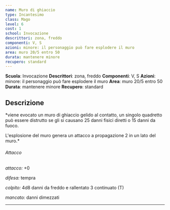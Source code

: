 ```yaml
---
name: Muro di ghiaccio
type: Incantesimo
class: Mago
level: 6
cost: 1
school: Invocazione
descrittori: zona, freddo
componenti: V, S
azioni: minore: il personaggio può fare esplodere il muro
area: muro 20/5 entro 50
durata: mantenere minore
recupero: standard
---
```

**Scuola**: Invocazione
**Descrittori**: zona, freddo
**Componenti**: V, S
**Azioni**: minore: il personaggio può fare esplodere il muro
**Area**: muro 20/5 entro 50
**Durata**: mantenere minore
**Recupero**: standard

**Descrizione**
-

*viene evocato un muro di ghiaccio gelido al contatto, un singolo quadretto può essere distrutto se gli si causano 25 danni fisici diretti o 15 danni da fuoco.

L'esplosione del muro genera un attacco a propagazione 2 in un lato del muro.*

###### Attacco

*attacco:* +0

*difesa:* tempra

*colpito:* 4d8 danni da freddo e rallentato 3 continuato (T)

*mancato:* danni dimezzati

---